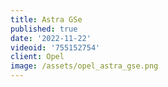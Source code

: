 ```yaml
---
title: Astra GSe
published: true
date: '2022-11-22'
videoid: '755152754'
client: Opel
image: /assets/opel_astra_gse.png
---
```


